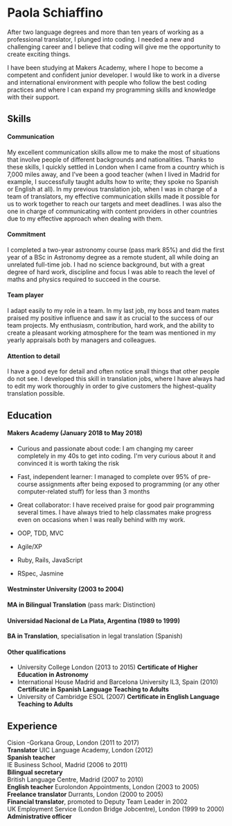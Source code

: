 # Paola Schiaffino

After two language degrees and more than ten years of working as a professional translator, I plunged into coding. I needed a new and challenging career and I believe that coding will give me the opportunity to create exciting things.

I have been studying at Makers Academy, where I hope to become a competent and confident junior developer. I would like to work in a diverse and international environment with people who follow the best coding practices and where I can expand my programming skills and knowledge with their support.

## Skills

#### Communication
My excellent communication skills allow me to make the most of situations that involve people of different backgrounds and nationalities. Thanks to these skills, I quickly settled in London when I came from a country which is 7,000 miles away, and I've been a good teacher (when I lived in Madrid for example, I successfully taught adults how to write; they spoke no Spanish or English at all). In my previous translation job, when I was in charge of a team of translators, my effective communication skills made it possible for us to work together to reach our targets and meet deadlines. I was also the one in charge of communicating with content providers in other countries due to my effective approach when dealing with them.

#### Commitment
I completed a two-year astronomy course (pass mark 85%) and did the first year of a BSc in Astronomy degree as a remote student, all while doing an unrelated full-time job. I had no science background, but with a great degree of hard work, discipline and focus I was able to reach the level of maths and physics required to succeed in the course.

#### Team player
I adapt easily to my role in a team. In my last job, my boss and team mates praised my positive influence and saw it as crucial to the success of our team projects. My enthusiasm, contribution, hard work, and the ability to create a pleasant working atmosphere for the team was mentioned in my yearly appraisals both by managers and colleagues.

#### Attention to detail
I have a good eye for detail and often notice small things that other people do not see. I developed this skill in translation jobs, where I have always had to edit my work thoroughly in order to give customers the highest-quality translation possible.

## Education

#### Makers Academy (January 2018 to May 2018)
- Curious and passionate about code: I am changing my career completely in my 40s to get into coding. I'm very curious about it and convinced it is worth taking the risk
- Fast, independent learner: I managed to complete over 95% of pre-course assignments after being exposed to programming (or any other computer-related stuff) for less than 3 months
- Great collaborator: I have received praise for good pair programming several times. I have always tried to help classmates make progress even on occasions when I was really behind with my work.

- OOP, TDD, MVC
- Agile/XP
- Ruby, Rails, JavaScript
- RSpec, Jasmine

#### Westminster University (2003 to 2004)
**MA in Bilingual Translation** (pass mark: Distinction)

#### Universidad Nacional de La Plata, Argentina (1989 to 1999)
**BA in Translation**, specialisation in legal translation (Spanish)

#### Other qualifications
- University College London (2013 to 2015) **Certificate of Higher Education in Astronomy**
- International House Madrid and Barcelona University IL3, Spain (2010) **Certificate in Spanish Language Teaching to Adults**
- University of Cambridge ESOL (2007) **Certificate in English Language Teaching to Adults**

## Experience

Cision -Gorkana Group, London (2011 to 2017)    
**Translator**
UIC Language Academy, London (2012)   
**Spanish teacher**  
IE Business School, Madrid (2006 to 2011)   
**Bilingual secretary**  
British Language Centre, Madrid (2007 to 2010)   
**English teacher**
Eurolondon Appointments, London (2003 to 2005)   
**Freelance translator**
Durrants, London (2000 to 2005)   
**Financial translator**, promoted to Deputy Team Leader in 2002  
UK Employment Service (London Bridge Jobcentre), London (1999 to 2000)   
**Administrative officer**  
